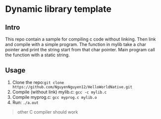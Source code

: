 # Dynamic library template
## Intro
This repo contain a sample for compiling c code without linking. Then link and compile with a simple program.
The function in mylib take a char pointer and print the string start from that char pointer.
Main program call the function with a static string.
## Usage
1. Clone the repo:`git clone https://github.com/NguyenNguyen12/HelloWorldNative.git`
2. Compile (without link) mylib.c: `gcc -c mylib.c`
3. Compile myprog.c: `gcc myprog.c mylib.o`
4. Run: `./a.out`
> other C compiler should work
